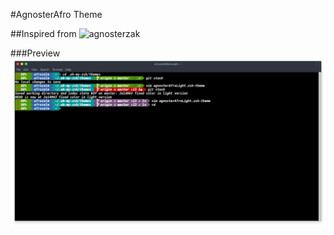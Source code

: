 #AgnosterAfro Theme

##Inspired from ![agnosterzak](https://github.com/zakaziko99/agnosterzak-ohmyzsh-theme)

###Preview
![](https://github.com/afrozalm/agnosterAfro/blob/master/preview.png)
